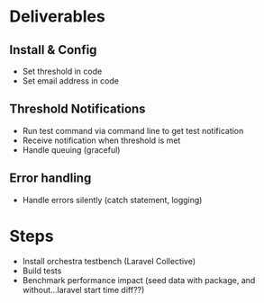# Deliverables

## Install & Config
- Set threshold in code
- Set email address in code

## Threshold Notifications
- Run test command via command line to get test notification
- Receive notification when threshold is met
- Handle queuing (graceful)

## Error handling
- Handle errors silently (catch statement, logging)

# Steps
- Install orchestra testbench (Laravel Collective)
- Build tests
- Benchmark performance impact (seed data with package, and without...laravel start time diff??)


